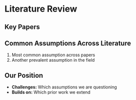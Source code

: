 # Literature Review

## Key Papers

## Common Assumptions Across Literature

1. Most common assumption across papers
2. Another prevalent assumption in the field

## Our Position

* **Challenges:** Which assumptions we are questioning
* **Builds on:** Which prior work we extend